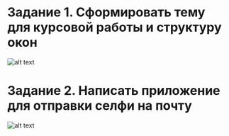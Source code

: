 # Задание 1. Сформировать тему для курсовой работы и структуру окон
![alt text](http://url/to/img.png)
# Задание 2. Написать приложение для отправки селфи на почту
![alt text](http://url/to/img.png)
